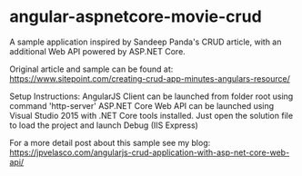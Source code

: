 # angular-aspnetcore-movie-crud
A sample application inspired by Sandeep Panda's CRUD article, with an additional Web API powered by ASP.NET Core.

Original article and sample can be found at:
<a href=" https://www.sitepoint.com/creating-crud-app-minutes-angulars-resource/" target="_blank"> https://www.sitepoint.com/creating-crud-app-minutes-angulars-resource/</a>

Setup Instructions:
AngularJS Client can be launched from folder root using command 'http-server'
ASP.NET Core Web API can be launched using Visual Studio 2015 with .NET Core tools installed. Just open the solution file to load the project and launch Debug (IIS Express)

For a more detail post about this sample see my blog:
<a href="https://jpvelasco.com/angularjs-crud-application-with-asp-net-core-web-api/" target="_blank">https://jpvelasco.com/angularjs-crud-application-with-asp-net-core-web-api/</a>

